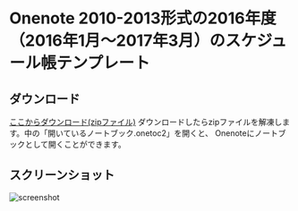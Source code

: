 # Onenote 2010-2013形式の2016年度（2016年1月～2017年3月）のスケジュール帳テンプレート

## ダウンロード

[ここからダウンロード(zipファイル)](https://github.com/t-miyazaki/schedule-2016/archive/master.zip)
ダウンロードしたらzipファイルを解凍します。中の「開いているノートブック.onetoc2」を開くと、
Onenoteにノートブックとして開くことができます。

## スクリーンショット

![screenshot](https://raw.githubusercontent.com/t-miyazaki/schedule-2016/master/screenshot.png)
